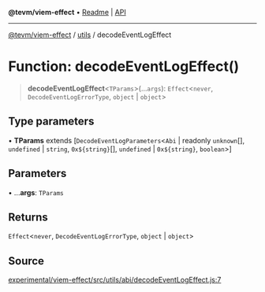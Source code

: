 **@tevm/viem-effect** • [Readme](../../README.md) \| [API](../../modules.md)

***

[@tevm/viem-effect](../../README.md) / [utils](../README.md) / decodeEventLogEffect

# Function: decodeEventLogEffect()

> **decodeEventLogEffect**\<`TParams`\>(...`args`): `Effect`\<`never`, `DecodeEventLogErrorType`, `object` \| `object`\>

## Type parameters

• **TParams** extends [`DecodeEventLogParameters`\<`Abi` \| readonly `unknown`[], `undefined` \| `string`, ```0x${string}```[], `undefined` \| ```0x${string}```, `boolean`\>]

## Parameters

• ...**args**: `TParams`

## Returns

`Effect`\<`never`, `DecodeEventLogErrorType`, `object` \| `object`\>

## Source

[experimental/viem-effect/src/utils/abi/decodeEventLogEffect.js:7](https://github.com/evmts/tevm-monorepo/blob/main/experimental/viem-effect/src/utils/abi/decodeEventLogEffect.js#L7)
